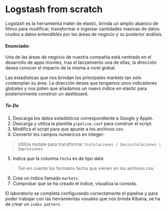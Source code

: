 # Logstash from scratch

Logstash es la herramienta máter de elastic, brinda un amplio abanico de filtros para modificar, transformar e ingestar cantidades masivas de datos crudos a datos entendibles por las áreas de negocio y su posterior análisis.

#### Enunciado:

Una de las áreas de negocio de nuestra compañia está centrada en el desarrollo de apps moviles, tras el lanzamiento una de ellas, la dirección desea conocer el impacto de la misma a nivel global.

Las estadísticas que nos brindan los principales markets tan solo contemplan su área. La dirección desea que tengamos unos indicadores globales y nos piden que añadamos un nuevo índice en elastic para posteriormente construir un dashboard.

##### To-Do

1. Descarga los datos estadisticos correspondiente a Google y Apple.
2. Descarga y utiliza la plantilla `pipeline.conf` para construir el script. 
3. Modifica el script para que apunte a los archivos csv.
4. Convertir los campos numericos en integer:
>Utiliza mutate para transformar `Instalaciones | Desinstalaciones | Impresiones` 

5. Indica que la columna `Fecha` es de tipo date.
>Ten en cuenta los formatos fecha que vienen en los archivos csv.

6. Crea un índice llamado `markets`.
7. Comprobar que se ha creado el índice, visualiza la consola.

El laboratorio se completa configurando correctamente el pipeline y para poder trabajar con las herramientas visuales que nos brinda Kibana, se ha de crear un `index pattern`.
